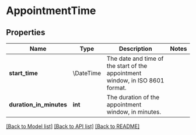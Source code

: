 # AppointmentTime

## Properties
Name | Type | Description | Notes
------------ | ------------- | ------------- | -------------
**start_time** | \DateTime | The date and time of the start of the appointment window, in ISO 8601 format. | 
**duration_in_minutes** | **int** | The duration of the appointment window, in minutes. | 

[[Back to Model list]](../../README.md#documentation-for-models) [[Back to API list]](../../README.md#documentation-for-api-endpoints) [[Back to README]](../../README.md)


